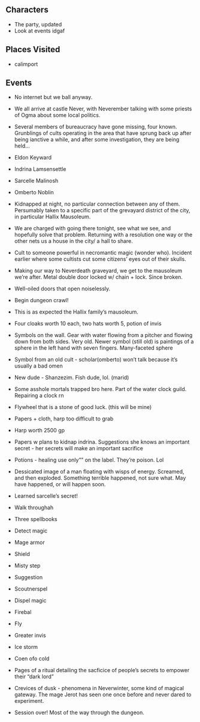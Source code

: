 ## Characters
- The party, updated
- Look at events idgaf
## Places Visited
- calimport
## Events
- No internet but we ball anyway.
- We all arrive at castle Never, with Neverember talking with some priests of Ogma about some local politics.
- Several members of bureaucracy have gone missing, four known. Grunblings of cults operating in the area that have sprung back up after being ianctive a while, and after some investigation, they are being held…
- Eldon Keyward
- Indrina Lamsensettle

- Sarcelle Malinosh

- Omberto Noblin

- Kidnapped at night, no particular connection between any of them. Persumably taken to a specific part of the grevayard district of the city, in particular Hallix Mausoleum. 

- We are charged with going there tonight, see what we see, and hopefully solve that problem. Returning with a resolution one way or the other nets us a house in the city/ a hall to share. 

- Cult to someone powerful in necromantic magic (wonder who). Incident earlier where some cultists cut some citizens’ eyes out of their skulls. 

- Making our way to Neverdeath graveyard, we get to the mausoleum we’re after. Metal double door locked w/ chain + lock. Since broken.

- Well-oiled doors that open noiselessly. 

- Begin dungeon crawl!

- This is as expected the Hallix family’s mausoleum.

- Four cloaks worth 10 each, two hats worth 5, potion of invis

- Symbols on the wall. Gear with water flowing from a pitcher and flowing down from both sides. Very old. Newer symbol (still old) is paintings of a sphere in the left hand with seven fingers. Many-faceted sphere

- Symbol from an old cult - scholar(omberto) won’t talk because it’s usually a bad omen

- New dude - Shanzezim. Fish dude, lol. (marid)

- Some asshole mortals trapped bro here. Part of the water clock guild. Repairing a clock rn

- Flywheel that is a stone of good luck. (this will be mine)

- Papers + cloth, harp too difficult to grab

- Harp worth 2500 gp

- Papers w plans to kidnap indrina. Suggestions she knows an important secret - her secrets will make an important sacrifice

- Potions - healing use only”” on the label. They’re poison. Lol

- Dessicated image of a man floating with wisps of energy. Screamed, and then exploded. Something terrible happened, not sure what. May have happened, or will happen soon. 

- Learned sarcelle’s secret!

- Walk throughah

- Three spellbooks

- Detect magic

- Mage armor

- Shield

- Misty step

- Suggestion

- Scoutnerspel

- Dispel magic

- Firebal

- Fly

- Greater invis

- Ice storm

- Coen ofo cold

- Pages of a ritual detailing the sacficice of people’s secrets to empower their “dark lord”

- Crevices of dusk - phenomena in Neverwinter, some kind of magical gateway. The mage Jerot has seen one once before and never dared to experiment. 

- Session over! Most of the way through the dungeon.